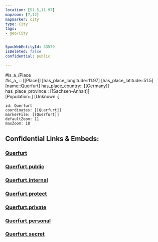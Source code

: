 ```yaml
---
location: [51.5,11.97] 
mapzoom: [7,12] 
mapmarker: city 
type: City
tags:
- geo/City


SpocWebEntityId: 33579
isDeleted: false
confidential: public

---
```

#is_a_/Place  
#is_a_ :: [[Place]] 
[has_place_longitude::11.97] 
[has_place_latitude::51.5] 
[name::Querfurt] 
has_place_country:: [[Germany]]  
has_place_province:: [[Sachsen-Anhalt]]  
[Population::] 
[Unknown::] 


```leaflet
id: Querfurt
coordinates: [[Querfurt]] 
markerFile: [[Querfurt]] 
defaultZoom: 11 
maxZoom: 18
```


## Confidential Links & Embeds: 

### [Querfurt](/_Standards/Earth/Continent/Europe/Europe~Central/Germany/Germany~East/Sachsen-Anhalt/counties~SA/Halle~Saale/City/Querfurt.md) 

### [Querfurt.public](/_public/Earth/Continent/Europe/Europe~Central/Germany/Germany~East/Sachsen-Anhalt/counties~SA/Halle~Saale/City/Querfurt.public.md) 

### [Querfurt.internal](/_internal/Earth/Continent/Europe/Europe~Central/Germany/Germany~East/Sachsen-Anhalt/counties~SA/Halle~Saale/City/Querfurt.internal.md) 

### [Querfurt.protect](/_protect/Earth/Continent/Europe/Europe~Central/Germany/Germany~East/Sachsen-Anhalt/counties~SA/Halle~Saale/City/Querfurt.protect.md) 

### [Querfurt.private](/_private/Earth/Continent/Europe/Europe~Central/Germany/Germany~East/Sachsen-Anhalt/counties~SA/Halle~Saale/City/Querfurt.private.md) 

### [Querfurt.personal](/_personal/Earth/Continent/Europe/Europe~Central/Germany/Germany~East/Sachsen-Anhalt/counties~SA/Halle~Saale/City/Querfurt.personal.md) 

### [Querfurt.secret](/_secret/Earth/Continent/Europe/Europe~Central/Germany/Germany~East/Sachsen-Anhalt/counties~SA/Halle~Saale/City/Querfurt.secret.md)

